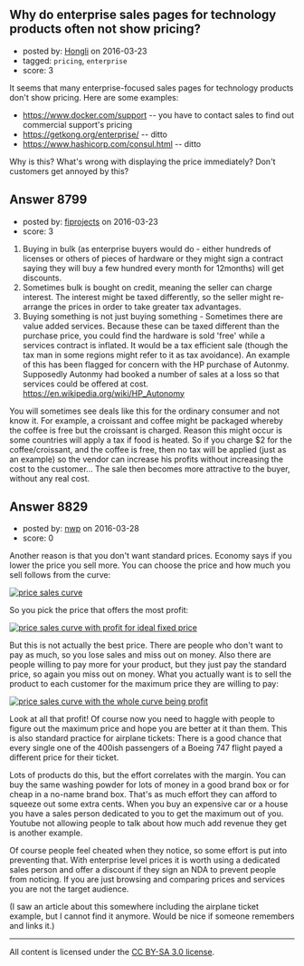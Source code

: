 ## Why do enterprise sales pages for technology products often not show pricing?

- posted by: [Hongli](https://stackexchange.com/users/10909/hongli) on 2016-03-23
- tagged: `pricing`, `enterprise`
- score: 3

<p>It seems that many enterprise-focused sales pages for technology products don't show pricing. Here are some examples:</p>

<ul>
<li><a href="https://www.docker.com/support" rel="nofollow">https://www.docker.com/support</a> -- you have to contact sales to find out commercial support's pricing</li>
<li><a href="https://getkong.org/enterprise/" rel="nofollow">https://getkong.org/enterprise/</a> -- ditto</li>
<li><a href="https://www.hashicorp.com/consul.html" rel="nofollow">https://www.hashicorp.com/consul.html</a> -- ditto</li>
</ul>

<p>Why is this? What's wrong with displaying the price immediately? Don't customers get annoyed by this?</p>



## Answer 8799

- posted by: [fiprojects](https://stackexchange.com/users/5370155/fiprojects) on 2016-03-23
- score: 3

<ol>
<li>Buying in bulk (as enterprise buyers would do - either hundreds of licenses or others of pieces of hardware or they might sign a contract saying they will buy a few hundred every month for 12months) will get discounts.</li>
<li>Sometimes bulk is bought on credit, meaning the seller can charge interest. The interest might be taxed differently, so the seller might re-arrange the prices in order to take greater tax advantages.</li>
<li>Buying something is not just buying something - Sometimes there are value added services. Because these can be taxed different than the purchase price, you could find the hardware is sold 'free' while a services contract is inflated. It would be a tax efficient sale (though the tax man in some regions might refer to it as tax avoidance). An example of this has been flagged for concern with the HP purchase of Autonmy. Supposedly Autonmy had booked a number of sales at a loss so that services could be offered at cost. <a href="https://en.wikipedia.org/wiki/HP_Autonomy" rel="nofollow">https://en.wikipedia.org/wiki/HP_Autonomy</a></li>
</ol>

<p>You will sometimes see deals like this for the ordinary consumer and not know it. For example, a croissant and coffee might be packaged whereby the coffee is free but the croissant is charged. Reason this might occur is some countries will apply a tax if food is heated. So if you charge $2 for the coffee/croissant, and the coffee is free, then no tax will be applied (just as an example) so the vendor can increase his profits without increasing the cost to the customer... The sale then becomes more attractive to the buyer, without any real cost.</p>



## Answer 8829

- posted by: [nwp](https://stackexchange.com/users/2908570/nwp) on 2016-03-28
- score: 0

<p>Another reason is that you don't want standard prices. Economy says if you lower the price you sell more. You can choose the price and how much you sell follows from the curve:</p>

<p><a href="https://i.stack.imgur.com/4zmMF.png" rel="nofollow noreferrer"><img src="https://i.stack.imgur.com/4zmMF.png" alt="price sales curve"></a></p>

<p>So you pick the price that offers the most profit:</p>

<p><a href="https://i.stack.imgur.com/QDdpY.png" rel="nofollow noreferrer"><img src="https://i.stack.imgur.com/QDdpY.png" alt="price sales curve with profit for ideal fixed price"></a></p>

<p>But this is not actually the best price. There are people who don't want to pay as much, so you lose sales and miss out on money. Also there are people willing to pay more for your product, but they just pay the standard price, so again you miss out on money. What you actually want is to sell the product to each customer for the maximum price they are willing to pay:</p>

<p><a href="https://i.stack.imgur.com/omoRB.png" rel="nofollow noreferrer"><img src="https://i.stack.imgur.com/omoRB.png" alt="price sales curve with the whole curve being profit"></a></p>

<p>Look at all that profit! Of course now you need to haggle with people to figure out the maximum price and hope you are better at it than them. This is also standard practice for airplane tickets: There is a good chance that every single one of the 400ish passengers of a Boeing 747 flight payed a different price for their ticket.</p>

<p>Lots of products do this, but the effort correlates with the margin. You can buy the same washing powder for lots of money in a good brand box or for cheap in a no-name brand box. That's as much effort they can afford to squeeze out some extra cents. When you buy an expensive car or a house you have a sales person dedicated to you to get the maximum out of you. Youtube not allowing people to talk about how much add revenue they get is another example.</p>

<p>Of course people feel cheated when they notice, so some effort is put into preventing that. With enterprise level prices it is worth using a dedicated sales person and offer a discount if they sign an NDA to prevent people from noticing. If you are just browsing and comparing prices and services you are not the target audience.</p>

<p>(I saw an article about this somewhere including the airplane ticket example, but I cannot find it anymore. Would be nice if someone remembers and links it.)</p>




---

All content is licensed under the [CC BY-SA 3.0 license](https://creativecommons.org/licenses/by-sa/3.0/).
